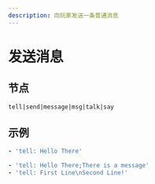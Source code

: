 ```yaml
---
description: 向玩家发送一条普通消息
---
```


# 发送消息

## 节点

```text
tell|send|message|msg|talk|say
```

## 示例

```yaml
- 'tell: Hello There'
```

```yaml
- 'tell: Hello There;There is a message'
- 'tell: First Line\nSecond Line!'
```

